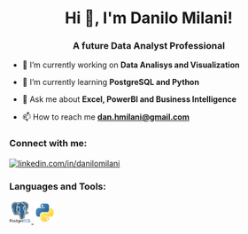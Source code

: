 <h1 align="center">Hi 👋, I'm Danilo Milani!</h1>
<h3 align="center">A future Data Analyst Professional</h3>

- 🔭 I’m currently working on **Data Analisys and Visualization**

- 🌱 I’m currently learning **PostgreSQL and Python**

- 💬 Ask me about **Excel, PowerBI and Business Intelligence**

- 📫 How to reach me **dan.hmilani@gmail.com**

<h3 align="left">Connect with me:</h3>
<p align="left">
<a href="https://linkedin.com/in/linkedin.com/in/danilomilani" target="blank"><img align="center" src="https://raw.githubusercontent.com/rahuldkjain/github-profile-readme-generator/master/src/images/icons/Social/linked-in-alt.svg" alt="linkedin.com/in/danilomilani" height="30" width="40" /></a>
</p>

<h3 align="left">Languages and Tools:</h3>
<p align="left"> <a href="https://www.postgresql.org" target="_blank" rel="noreferrer"> <img src="https://raw.githubusercontent.com/devicons/devicon/master/icons/postgresql/postgresql-original-wordmark.svg" alt="postgresql" width="40" height="40"/> </a> <a href="https://www.python.org" target="_blank" rel="noreferrer"> <img src="https://raw.githubusercontent.com/devicons/devicon/master/icons/python/python-original.svg" alt="python" width="40" height="40"/> </a> </p>


<!---
- 👋 Hi, I’m @danilo-milani
- 👀 I’m interested in ...
- 🌱 I’m currently learning ...
- 💞️ I’m looking to collaborate on ...
- 📫 How to reach me ...


danilo-milani/danilo-milani is a ✨ special ✨ repository because its `README.md` (this file) appears on your GitHub profile.
You can click the Preview link to take a look at your changes.
--->
